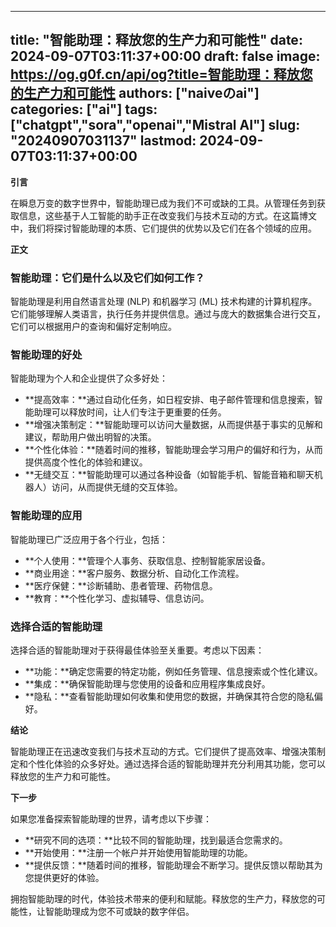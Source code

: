 
---
title: "智能助理：释放您的生产力和可能性"
date: 2024-09-07T03:11:37+00:00
draft: false
image: https://og.g0f.cn/api/og?title=智能助理：释放您的生产力和可能性
authors: ["naiveのai"]
categories: ["ai"]
tags: ["chatgpt","sora","openai","Mistral AI"]
slug: "20240907031137"
lastmod: 2024-09-07T03:11:37+00:00
---
**引言**

在瞬息万变的数字世界中，智能助理已成为我们不可或缺的工具。从管理任务到获取信息，这些基于人工智能的助手正在改变我们与技术互动的方式。在这篇博文中，我们将探讨智能助理的本质、它们提供的优势以及它们在各个领域的应用。

**正文**

### 智能助理：它们是什么以及它们如何工作？

智能助理是利用自然语言处理 (NLP) 和机器学习 (ML) 技术构建的计算机程序。它们能够理解人类语言，执行任务并提供信息。通过与庞大的数据集合进行交互，它们可以根据用户的查询和偏好定制响应。

### 智能助理的好处

智能助理为个人和企业提供了众多好处：

- **提高效率：**通过自动化任务，如日程安排、电子邮件管理和信息搜索，智能助理可以释放时间，让人们专注于更重要的任务。
- **增强决策制定：**智能助理可以访问大量数据，从而提供基于事实的见解和建议，帮助用户做出明智的决策。
- **个性化体验：**随着时间的推移，智能助理会学习用户的偏好和行为，从而提供高度个性化的体验和建议。
- **无缝交互：**智能助理可以通过各种设备（如智能手机、智能音箱和聊天机器人）访问，从而提供无缝的交互体验。

### 智能助理的应用

智能助理已广泛应用于各个行业，包括：

- **个人使用：**管理个人事务、获取信息、控制智能家居设备。
- **商业用途：**客户服务、数据分析、自动化工作流程。
- **医疗保健：**诊断辅助、患者管理、药物信息。
- **教育：**个性化学习、虚拟辅导、信息访问。

### 选择合适的智能助理

选择合适的智能助理对于获得最佳体验至关重要。考虑以下因素：

- **功能：**确定您需要的特定功能，例如任务管理、信息搜索或个性化建议。
- **集成：**确保智能助理与您使用的设备和应用程序集成良好。
- **隐私：**查看智能助理如何收集和使用您的数据，并确保其符合您的隐私偏好。

**结论**

智能助理正在迅速改变我们与技术互动的方式。它们提供了提高效率、增强决策制定和个性化体验的众多好处。通过选择合适的智能助理并充分利用其功能，您可以释放您的生产力和可能性。

**下一步**

如果您准备探索智能助理的世界，请考虑以下步骤：

- **研究不同的选项：**比较不同的智能助理，找到最适合您需求的。
- **开始使用：**注册一个帐户并开始使用智能助理的功能。
- **提供反馈：**随着时间的推移，智能助理会不断学习。提供反馈以帮助其为您提供更好的体验。

拥抱智能助理的时代，体验技术带来的便利和赋能。释放您的生产力，释放您的可能性，让智能助理成为您不可或缺的数字伴侣。